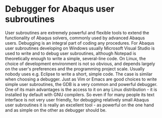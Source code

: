 # Debugger for Abaqus user subroutines

 User subroutines are extremely powerful and flexible tools to extend the functionality of Abaqus solvers, commonly used by advanced Abaqus users. Debugging is an integral part of coding any procedures. For Abaqus user subroutines developing on Windows usually Microsoft Visual Studio is used to write and to debug user subroutines, although Notepad is theoretically enough to write a simple, several-line code. On Linux, the choice of development environment is not so obvious, and depends largely on the user's preferences and the programming project scale. Usually nobody uses e.g. Eclipse to write a short, simple code. The case is similar when choosing a debugger. Just as Vim or Emacs are good choices to write simple user subroutines, the GDB is a very common and powerful debugger. One of its main advantages is the access to it on any Linux distribution - it is installed by default with GNU compilers. So even if for many people its text interface is not very user friendly, for debugging relatively small Abaqus user subroutines it is really an excellent tool - as powerful on the one hand and as simple on the other as debugger should be.
